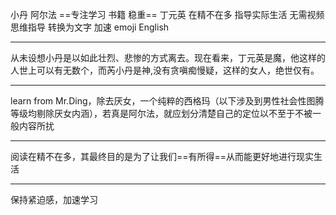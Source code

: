 小丹 阿尔法 ==专注学习 书籍 稳重== 丁元英  在精不在多 指导实际生活 无需视频思维指导 转换为文字 加速 emoji English
*****
从未设想小丹是以如此壮烈、悲惨的方式离去。现在看来，丁元英是魔，他这样的人世上可以有无数个，而芮小丹是神,没有贪嗔痴慢疑，这样的女人，绝世仅有。
*******
learn from Mr.Ding，除去厌女，一个纯粹的西格玛（以下涉及到男性社会性图腾等级均剔除厌女内涵），若真是阿尔法，就应划分清楚自己的定位以不至于不被一般内容所扰
******
阅读在精不在多，其最终目的是为了让我们==有所得==从而能更好地进行现实生活
*******
保持紧迫感，加速学习